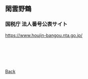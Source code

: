 ## 閑雲野鶴

### 国税庁 法人番号公表サイト

https://www.houjin-bangou.nta.go.jp/

<p style="margin-top: 100px;"></p>

[Back](./../../)
